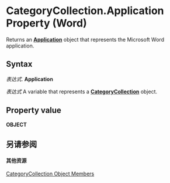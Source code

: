 
# CategoryCollection.Application Property (Word)

Returns an  **[Application](d1cf6f8f-4e88-bf01-93b4-90a83f79cb44.md)** object that represents the Microsoft Word application.


## Syntax

 _表达式_. **Application**

 _表达式_ A variable that represents a **[CategoryCollection](98192c6b-0613-a08d-52ae-574c076dc29b.md)** object.


## Property value

 **OBJECT**


## 另请参阅


#### 其他资源


[CategoryCollection Object Members](http://msdn.microsoft.com/library/9d862782-652d-c30c-fd5b-4834781e0c1a%28Office.15%29.aspx)